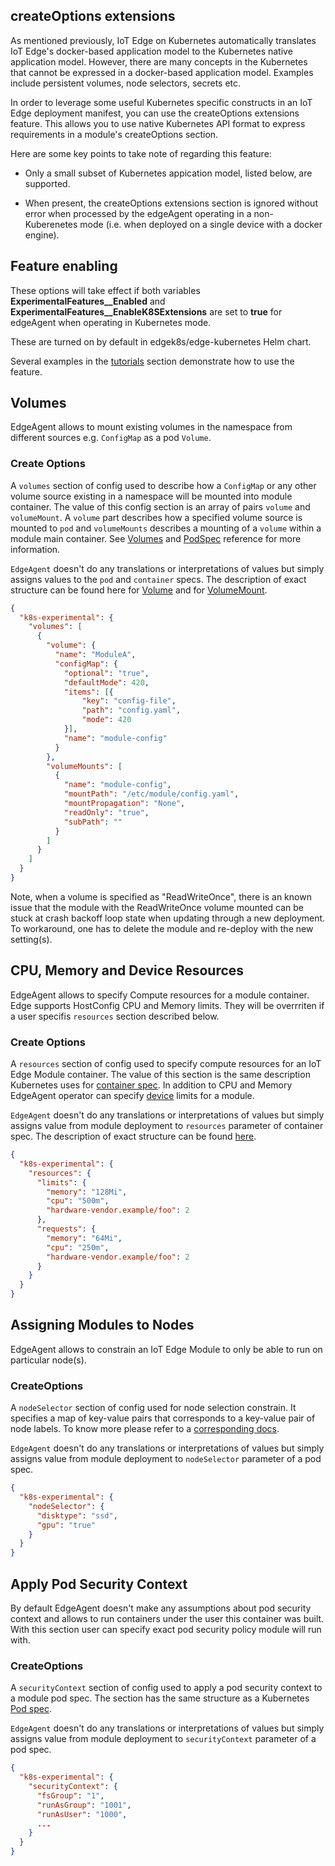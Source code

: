 ## createOptions extensions

As mentioned previously, IoT Edge on Kubernetes automatically translates IoT Edge's docker-based application model to the Kubernetes native application model. However, there are many concepts in the Kubernetes that cannot be expressed in a docker-based application model. Examples include persistent volumes, node selectors, secrets etc.

In order to leverage some useful Kubernetes specific constructs in an IoT Edge deployment manifest, you can use the createOptions extensions feature. This allows you to use native Kubernetes API format to express requirements in a module's createOptions section.

Here are some key points to take note of regarding this feature:
* Only a small subset of Kubernetes appication model, listed below, are supported.

* When present, the createOptions extensions section is ignored without error when processed by the edgeAgent operating in a non-Kuberenetes mode (i.e. when deployed on a single device with a docker engine).

## Feature enabling

These options will take effect if both variables **ExperimentalFeatures__Enabled** and **ExperimentalFeatures__EnableK8SExtensions** are set to **true** for edgeAgent when operating in Kubernetes mode. 

These are turned on by default in edgek8s/edge-kubernetes Helm chart.

Several examples in the [tutorials](examples.html) section demonstrate how to use the feature.

## Volumes

EdgeAgent allows to mount existing volumes in the namespace from different sources e.g. `ConfigMap` as a pod `Volume`.

### Create Options

A `volumes` section of config used to describe how a `ConfigMap` or any other volume source existing in a namespace will be mounted into module container. The value of this config section is an array of pairs `volume` and `volumeMount`. A `volume` part describes how a specified volume source is mounted to `pod` and `volumeMounts` describes a mounting of a `volume` within a module main container. See [Volumes](https://kubernetes.io/docs/concepts/storage/volumes/) and [PodSpec](https://kubernetes.io/docs/reference/generated/kubernetes-api/v1.12/#podspec-v1-core) reference for more information.

`EdgeAgent` doesn't do any translations or interpretations of values but simply assigns values to the `pod` and `container` specs. The description of exact structure can be found here for [Volume](https://kubernetes.io/docs/reference/generated/kubernetes-api/v1.12/#volume-v1-core) and for [VolumeMount](https://kubernetes.io/docs/reference/generated/kubernetes-api/v1.12/#volumemount-v1-core).

```json
{
  "k8s-experimental": {
    "volumes": [
      {
        "volume": {
          "name": "ModuleA",
          "configMap": {
            "optional": "true",
            "defaultMode": 420,
            "items": [{
                "key": "config-file",
                "path": "config.yaml",
                "mode": 420
            }],
            "name": "module-config"
          }
        },
        "volumeMounts": [
          {
            "name": "module-config",
            "mountPath": "/etc/module/config.yaml",
            "mountPropagation": "None",
            "readOnly": "true",
            "subPath": "" 
          }
        ]
      }
    ]
  }
}
```
Note, when a volume is specified as "ReadWriteOnce", there is an known issue that the module with the ReadWriteOnce volume mounted can be stuck at crash backoff loop state when updating through a new deployment. 
To workaround, one has to delete the module and re-deploy with the new setting(s). 

## CPU, Memory and Device Resources

EdgeAgent allows to specify Compute resources for a module container. Edge supports HostConfig CPU and Memory limits. They will be overrriten if a user specifis `resources` section described below.

### Create Options

A `resources` section of config used to specify compute resources for an IoT Edge Module container. The value of this section is the same description Kubernetes uses for [container spec](https://kubernetes.io/docs/concepts/configuration/manage-compute-resources-container/). In addition to CPU and Memory EdgeAgent operator can specify [device](https://kubernetes.io/docs/concepts/extend-kubernetes/compute-storage-net/device-plugins/) limits for a module.

`EdgeAgent` doesn't do any translations or interpretations of values but simply assigns value from module deployment to `resources` parameter of container spec. The description of exact structure can be found [here](https://kubernetes.io/docs/reference/generated/kubernetes-api/v1.12/#resourcerequirements-v1-core).

```json
{
  "k8s-experimental": {
    "resources": {
      "limits": {
        "memory": "128Mi",
        "cpu": "500m",
        "hardware-vendor.example/foo": 2
      },
      "requests": {
        "memory": "64Mi",
        "cpu": "250m",
        "hardware-vendor.example/foo": 2
      }
    }
  }
}
```

## Assigning Modules to Nodes

EdgeAgent allows to constrain an IoT Edge Module to only be able to run on particular node(s).

### CreateOptions

A `nodeSelector` section of config used for node selection constrain. It specifies a map of key-value pairs that corresponds to a key-value pair of node labels. To know more please refer to a [corresponding docs](https://kubernetes.io/docs/concepts/configuration/assign-pod-node/#nodeselector).

`EdgeAgent` doesn't do any translations or interpretations of values but simply assigns value from module deployment to `nodeSelector` parameter of a pod spec.

```json
{
  "k8s-experimental": {
    "nodeSelector": {
      "disktype": "ssd",
      "gpu": "true"
    }
  }
}
```

## Apply Pod Security Context

By default EdgeAgent doesn't make any assumptions about pod security context and allows to run containers under the user this container was built. With this section user can specify exact pod security policy module will run with.

### CreateOptions

A `securityContext` section of config used to apply a pod security context to a module pod spec. The section has the same structure as a Kubernetes [Pod spec](https://kubernetes.io/docs/reference/generated/kubernetes-api/v1.12/#podsecuritycontext-v1-core).
 
`EdgeAgent` doesn't do any translations or interpretations of values but simply assigns value from module deployment to `securityContext` parameter of a pod spec.

```json
{
  "k8s-experimental": {
    "securityContext": {
      "fsGroup": "1",
      "runAsGroup": "1001",
      "runAsUser": "1000",
      ...
    }
  }
}
```
